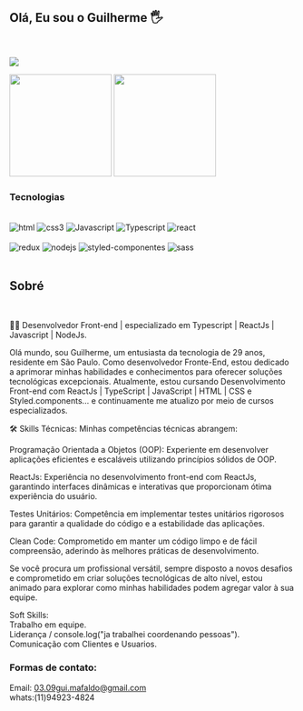 ## Olá, Eu sou o Guilherme 🖐️

<br />
<p align="left">
  <a href="mailto: 03.09gui.mafaldo@gmail.com">
    <img src="https://skillicons.dev/icons?i=gmail,linkedin,instagram" />
  </a>
</p>


 <div >

  <img height="180em" src="https://github-readme-stats.vercel.app/api?username=GuiMafaldo&show_icons=true&theme=great-gatsby&include_all_commits-true&count_private=true" />
  <img align="rigth" height="180em" src="https://github-readme-stats.vercel.app/api/top-langs/?username=GuiMafaldo&layout=compact&langs_count=16&theme=great-gatsby" />
 </div>
 
### Tecnologias

<div style="display: inline_block"><br/>
  <img align="center" src="https://img.shields.io/badge/HTML5-E34F26?style=for-the-badge&logo=html5&logoColor=white" alt="html"/>
  <img align="center" src="https://img.shields.io/badge/CSS3-1572B6?style=for-the-badge&logo=css3&logoColor=white" alt="css3"/>
  <img align="center" src="https://img.shields.io/badge/JavaScript-F7DF1E?style=for-the-badge&logo=javascript&logoColor=black" alt="Javascript"/>
  <img align="center" src="https://img.shields.io/badge/TypeScript-007ACC?style=for-the-badge&logo=typescript&logoColor=white" alt="Typescript"/>
  <img align="center" src="https://img.shields.io/badge/React-20232A?style=for-the-badge&logo=react&logoColor=61DAFB" alt="react"/><br /><br />
  <img align="center" src="https://img.shields.io/badge/Redux-593D88?style=for-the-badge&logo=redux&logoColor=white" alt="redux"/>
  <img align="center" src="https://img.shields.io/badge/Node.js-43853D?style=for-the-badge&logo=node.js&logoColor=white" alt="nodejs"/>
  <img align="center" src="https://img.shields.io/badge/styled--components-DB7093?style=for-the-badge&logo=styled-components&logoColor=white" alt="styled-componentes"/>
  <img align="center" src="https://img.shields.io/badge/Sass-CC6699?style=for-the-badge&logo=sass&logoColor=white" alt="sass"/>
</div><br />




## Sobré



<br />

👨‍💻 Desenvolvedor Front-end | especializado  em Typescript | ReactJs | Javascript | NodeJs.

Olá mundo, sou Guilherme, um entusiasta da tecnologia de 29 anos, residente em São Paulo. Como desenvolvedor Fronte-End, estou dedicado a aprimorar minhas habilidades e conhecimentos para oferecer soluções tecnológicas excepcionais. Atualmente, estou cursando Desenvolvimento Front-end com ReactJs | TypeScript | JavaScript | HTML | CSS e Styled.components...  e continuamente me atualizo por meio de cursos especializados.

🛠️ Skills Técnicas: Minhas competências técnicas abrangem:

Programação Orientada a Objetos (OOP): Experiente em desenvolver aplicações eficientes e escaláveis utilizando princípios sólidos de OOP.

ReactJs: Experiência no desenvolvimento front-end com ReactJs, garantindo interfaces dinâmicas e interativas que proporcionam ótima experiência do usuário.

Testes Unitários: Competência em implementar testes unitários rigorosos para garantir a qualidade do código e a estabilidade das aplicações.

Clean Code: Comprometido em manter um código limpo e de fácil compreensão, aderindo às melhores práticas de desenvolvimento.

Se você procura um profissional versátil, sempre disposto a novos desafios e comprometido em criar soluções tecnológicas de alto nível, estou animado para explorar como minhas habilidades podem agregar valor à sua equipe.

Soft Skills: <br />
Trabalho em equipe. <br />
Liderança / console.log("ja trabalhei coordenando pessoas"). <br />
Comunicação com Clientes  e Usuarios.


### Formas de contato: <br />

Email: 03.09gui.mafaldo@gmail.com <br />
whats:(11)94923-4824

